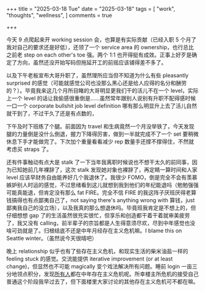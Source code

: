 +++
title = "2025-03-18 Tue"
date = "2025-03-18"
tags = [
    "work",
    "thoughts",
    "wellness",
]
comments = true

+++

今天 9 点爬起来开 working session 会，也算是有实际贡献（已经入职 5 个月了我对自己的要求还是好低），还领了一个 service area 的 ownership，也行总比之前老 step on each other's toe 强。两个 1:1 也开得挺有成效。正事上好歹是确定了方向，虽然还没开始写码但拖延开工的前摇应该铺得差不多了。

以及下午老板宣布大哥升职了，虽然理所应当但不知道为什么有些 pleasantly surprised 的感觉（可能就感觉公司也没那么黑心还是给人应得的名分和酬劳的？）。毕竟我来这几个月所目睹的大哥明显更我们干的活儿不在一个 level，实际上一个 level 的话让我偷感很重倒是……虽然常年跟别人说别有升职不配得感时候一口一个 corporate bullshit job level definition 哪有那么明显升上去了活儿自然就干到了，不过干久了还是有点数的，

下午及时下班练了个腿。前面因为 travel 和生病竟然一个月没举铁了，今天发现腿的力量倒是没什么倒退，握力下降得厉害，做到一半就完成不了一个 set 要稍微休息下手才能做完了。下次加个重量看看减少 rep 数量手还撑不撑得住，不然就考虑买 straps 了。

还有件事触动有点大是 stalk 了一下当年我离职时候说也不想干太久的前同事，因为已知她前几年裸辞了，这次 stalk 发现她对象也裸辞了，再定睛一算时间和人家 level 应该早财务自由能养好几个我退休了。我很少 FOMO，倒是完全不会有羡慕嫉妒别人时运的感觉，不过思绪看到这儿就想到我到他们的年纪能退吗（勉勉强强可能真能退，但肯定没有那么 fat FIRE。完全不信 FIRE 的我这阵子厌班厌得老算钱搞得也有点鄙夷自己了，not saying there's anything wrong with 算钱，just 鄙夷我自己的没立场），以及我真的那么想退休吗。毕竟班我肯定是不想上的，但仔细想想 gap 了的生活虽然很充实很忙，但享乐和创造都干着干着就审美疲劳了，我又没有 calling，前半辈子的宗旨都是人生得意须尽欢，尽到中年感觉也没啥可劲就是了。归根结底不还是中年月经存在主义危机嘛。I blame this on Seattle winter。（虽然说今天很晴吧）

晚上 relationship 似乎也有了些存在主义危机，和现实生活的柴米油盐一样的 feeling stuck 的感觉。交流能提供 iterative improvement (or at least change)，但显然也不可能 magically 变个戏法解决所有问题。睡前 login 一亩三分地领点积分，发现[所有人](https://www.1point3acres.com/bbs/thread-1118364-1-1.html)都在中年存在主义危机呢。所幸楼主所危机的接受自己普通这个阶段我早过去了，但下面楼里大家讨论的其他存在主义危机可不都在嘛。